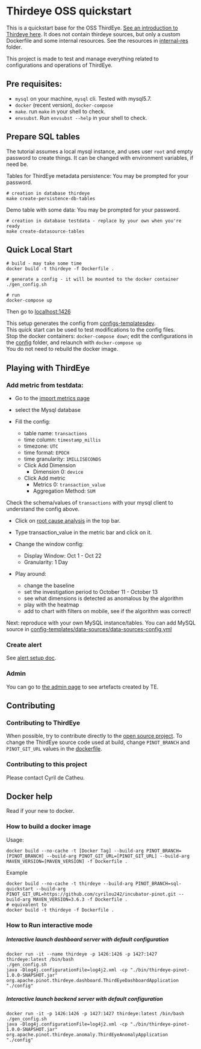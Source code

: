 # Thirdeye OSS quickstart
This is a quickstart base for the OSS ThirdEye.
[See an introduction to Thirdeye here](https://engineering.linkedin.com/blog/2019/01/introducing-thirdeye--linkedins-business-wide-monitoring-platfor).
It does not contain thirdeye sources, but only a custom Dockerfile and some internal resources. 
See the resources in [internal-res](internal_res) folder.  

This project is made to test and manage everything related to configurations and operations of ThirdEye.

## Pre requisites: 
- `mysql` on your machine, `mysql` cli. Tested with mysql5.7.
- `docker` (recent version), `docker-compose`
- `make`. run `make` in your shell to check.
- `envsubst`. Run `envsubst --help` in your shell to check.

## Prepare SQL tables
The tutorial assumes a local mysql instance, and uses user `root` and empty password to create things. 
It can be changed with environment variables, if need be.

Tables for ThirdEye metadata persistence:
You may be prompted for your password.
    
    # creation in database thirdeye
    make create-persistence-db-tables

Demo table with some data:
You may be prompted for your password.
    
    # creation in database testdata - replace by your own when you're ready
    make create-datasource-tables

## Quick Local Start

    # build - may take some time
    docker build -t thirdeye -f Dockerfile .
    
    # generate a config - it will be mounted to the docker container
    ./gen_config.sh

    # run 
    docker-compose up
    
Then go to [localhost:1426](http://localhost:1426/)

This setup generates the config from [configs-templatesdev](config-templates).  
This quick start can be used to test modifications to the config files.  
Stop the docker containers: `docker-compose down`; edit the configurations in the [config](./config) folder, and relaunch with `docker-compose up`    
You do not need to rebuild the docker image.

## Playing with ThirdEye
### Add metric from testdata: 
- Go to the [import metrics page](http://localhost:1426/app/#/self-serve/import-sql-metric)
- select the Mysql database
- Fill the config:

  - table name: `transactions`
  - time column: `timestamp_millis`
  - timezone: `UTC`
  - time format: `EPOCH`
  - time granularity: `1MILLISECONDS`
  - Click Add Dimension
    - Dimension 0: `device`
  - Click Add metric
    - Metrics 0: `transaction_value`
    - Aggregation Method: `SUM`
  
Check the schema/values of `transactions` with your mysql client to understand the config above.

- Click on [root cause analysis](http://localhost:1426/app/#/rootcause) in the top bar.
- Type transaction_value in the metric bar and click on it.
- Change the window config:
  - Display Window: Oct 1 - Oct 22
  - Granularity: 1 Day

- Play around: 
  - change the baseline
  - set the investigation period to October 11 - October 13 
  - see what dimensions is detected as anomalous by the algorithm
  - play with the heatmap
  - add to chart with filters on mobile, see if the algorithm was correct!
  

Next: reproduce with your own MySQL instance/tables.
You can add MySQL source in [config-templates/data-sources/data-sources-config.yml](config-templates/data-sources/data-sources-config.yml)

### Create alert
See [alert setup doc](https://thirdeye.readthedocs.io/en/latest/alert_setup.html#alert-setup).

### Admin
You can go to [the admin page](http://localhost:1426/thirdeye-admin) to see artefacts created by TE.

## Contributing
### Contributing to ThirdEye
When possible, try to contribute directly to the [open source project](https://github.com/project-thirdeye/thirdeye).
To change the ThirdEye source code used at build, change `PINOT_BRANCH` and `PINOT_GIT_URL` values in the [dockerfile](Dockerfile).

### Contributing to this project 
Please contact Cyril de Catheu.

## Docker help
Read if your new to docker.
### How to build a docker image

Usage:

```SHELL
docker build --no-cache -t [Docker Tag] --build-arg PINOT_BRANCH=[PINOT_BRANCH] --build-arg PINOT_GIT_URL=[PINOT_GIT_URL] --build-arg MAVEN_VERSION=[MAVEN_VERSION] -f Dockerfile .
```

Example

```SHELL
docker build --no-cache -t thirdeye --build-arg PINOT_BRANCH=sql-quickstart --build-arg PINOT_GIT_URL=https://github.com/cyrilou242/incubator-pinot.git --build-arg MAVEN_VERSION=3.6.3 -f Dockerfile .
# equivalent to
docker build -t thirdeye -f Dockerfile .
```

### How to Run interactive mode

##### Interactive launch dashboard server with default configuration 

```SHELL
docker run -it --name thirdeye -p 1426:1426 -p 1427:1427 thirdeye:latest /bin/bash
./gen_config.sh
java -Dlog4j.configurationFile=log4j2.xml -cp "./bin/thirdeye-pinot-1.0.0-SNAPSHOT.jar" org.apache.pinot.thirdeye.dashboard.ThirdEyeDashboardApplication "./config"
```

##### Interactive launch backend server with default configuration

```SHELL
docker run -it -p 1426:1426 -p 1427:1427 thirdeye:latest /bin/bash
./gen_config.sh
java -Dlog4j.configurationFile=log4j2.xml -cp "./bin/thirdeye-pinot-1.0.0-SNAPSHOT.jar" org.apache.pinot.thirdeye.anomaly.ThirdEyeAnomalyApplication "./config"
```
